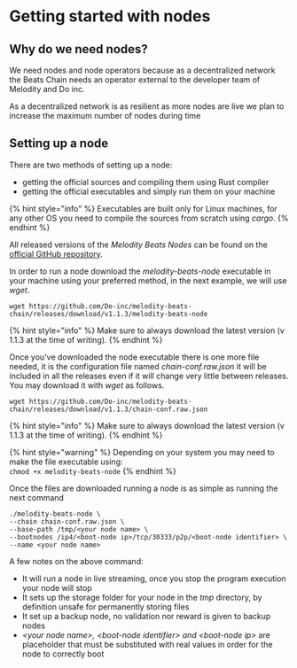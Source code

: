 # Getting started with nodes

## Why do we need nodes?

We need nodes and node operators because as a decentralized network the Beats Chain needs an operator external to the developer team of Melodity and Do inc.

As a decentralized network is as resilient as more nodes are live we plan to increase the maximum number of nodes during time

## Setting up a node

There are two methods of setting up a node:

* getting the official sources and compiling them using Rust compiler
* getting the official executables and simply run them on your machine

{% hint style="info" %}
Executables are built only for Linux machines, for any other OS you need to compile the sources from scratch using _cargo_.
{% endhint %}

All released versions of the _Melodity Beats Nodes_ can be found on the [official GitHub repository](https://github.com/Do-inc/melodity-beats-chain/releases).&#x20;

In order to run a node download the _melodity-beats-node_ executable in your machine using your preferred method, in the next example, we will use _wget_.

```
wget https://github.com/Do-inc/melodity-beats-chain/releases/download/v1.1.3/melodity-beats-node
```

{% hint style="info" %}
Make sure to always download the latest version (v 1.1.3 at the time of writing).
{% endhint %}

Once you've downloaded the node executable there is one more file needed, it is the configuration file named _chain-conf.raw.json_ it will be included in all the releases even if it will change very little between releases. You may download it with _wget_ as follows.

```
wget https://github.com/Do-inc/melodity-beats-chain/releases/download/v1.1.3/chain-conf.raw.json
```

{% hint style="info" %}
Make sure to always download the latest version (v 1.1.3 at the time of writing).
{% endhint %}

{% hint style="warning" %}
Depending on your system you may need to make the file executable using:\
`chmod +x melodity-beats-node`
{% endhint %}

Once the files are downloaded running a node is as simple as running the next command

```
./melodity-beats-node \ 
--chain chain-conf.raw.json \
--base-path /tmp/<your node name> \
--bootnodes /ip4/<boot-node ip>/tcp/30333/p2p/<boot-node identifier> \
--name <your node name>
```

A few notes on the above command:

* It will run a node in live streaming, once you stop the program execution your node will stop
* It sets up the storage folder for your node in the _tmp_ directory, by definition unsafe for permanently storing files
* It set up a backup node, no validation nor reward is given to backup nodes
* _\<your node name>,_ _\<boot-node identifier> and \<boot-node ip>_ are placeholder that must be substituted with real values in order for the node to correctly boot
